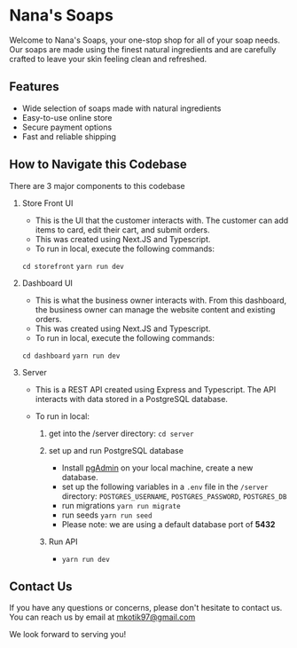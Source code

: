 # Nana's Soaps

Welcome to Nana's Soaps, your one-stop shop for all of your soap needs. Our soaps are made using the finest natural ingredients and are carefully crafted to leave your skin feeling clean and refreshed.

## Features

- Wide selection of soaps made with natural ingredients
- Easy-to-use online store
- Secure payment options
- Fast and reliable shipping

## How to Navigate this Codebase

There are 3 major components to this codebase

1. Store Front UI

   - This is the UI that the customer interacts with. The customer can add items to card, edit their cart, and submit orders.
   - This was created using Next.JS and Typescript.
   - To run in local, execute the following commands:

   `cd storefront`
   `yarn run dev`

2. Dashboard UI

   - This is what the business owner interacts with. From this dashboard, the business owner can manage the website content and existing orders.
   - This was created using Next.JS and Typescript.
   - To run in local, execute the following commands:

   `cd dashboard`
   `yarn run dev`

3. Server

   - This is a REST API created using Express and Typescript. The API interacts with data stored in a PostgreSQL database.
   - To run in local:

     1. get into the /server directory: `cd server`

     2. set up and run PostgreSQL database

        - Install [pgAdmin](https://www.pgadmin.org/) on your local machine, create a new database.
        - set up the following variables in a `.env` file in the `/server` directory: `POSTGRES_USERNAME`, `POSTGRES_PASSWORD`, `POSTGRES_DB`
        - run migrations `yarn run migrate`
        - run seeds `yarn run seed`
        - Please note: we are using a default database port of **5432**

     3. Run API

        - `yarn run dev`

## Contact Us

If you have any questions or concerns, please don't hesitate to contact us. You can reach us by email at mkotik97@gmail.com

We look forward to serving you!
